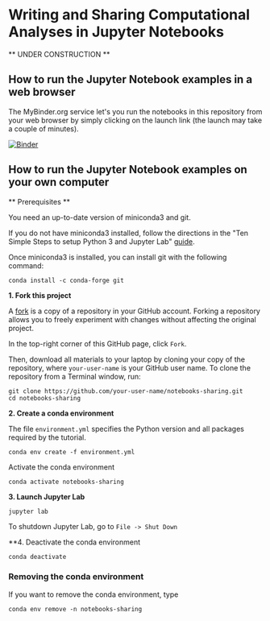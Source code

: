 # Writing and Sharing Computational Analyses in Jupyter Notebooks

** UNDER CONSTRUCTION **

## How to run the Jupyter Notebook examples in a web browser

The MyBinder.org service let's you run the notebooks in this repository from your web browser by simply clicking on the launch link (the launch may take a couple of minutes).

[![Binder](https://mybinder.org/badge_logo.svg)](https://mybinder.org/v2/gh/sdsc-hpc-training-org/notebooks-sharing/main?urlpath=lab)

## How to run the Jupyter Notebook examples on your own computer

** Prerequisites **

You need an up-to-date version of miniconda3 and git. 

If you do not have miniconda3 installed, follow the directions in the "Ten Simple Steps to setup Python 3 and Jupyter Lab" [guide](https://github.com/pwrose/python-jupyter#ten-simple-steps-to-setup-python-3-and-jupyter-lab).

Once miniconda3 is installed, you can install git with the following command:
```
conda install -c conda-forge git
```
 
**1. Fork this project**

A [fork](https://help.github.com/en/articles/fork-a-repo) is a copy of a repository in your GitHub account. Forking a repository allows you to freely experiment with changes without affecting the original project.

In the top-right corner of this GitHub page, click ```Fork```.

Then, download all materials to your laptop by cloning your copy of the repository, where ```your-user-name``` is your GitHub user name. To clone the repository from a Terminal window, run:

```
git clone https://github.com/your-user-name/notebooks-sharing.git
cd notebooks-sharing
```

**2. Create a conda environment**

The file `environment.yml` specifies the Python version and all packages required by the tutorial. 
```
conda env create -f environment.yml
```

Activate the conda environment
```
conda activate notebooks-sharing
```

**3. Launch Jupyter Lab**
```
jupyter lab
```

To shutdown Jupyter Lab, go to ```File -> Shut Down```

**4. Deactivate the conda environment
```
conda deactivate
```

### Removing the conda environment

If you want to remove the conda environment, type
```
conda env remove -n notebooks-sharing
```



